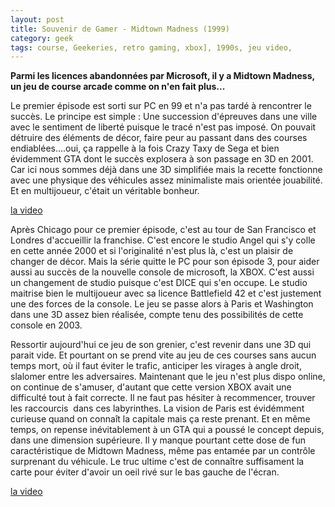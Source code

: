 ```yaml
---
layout: post
title: Souvenir de Gamer - Midtown Madness (1999)
category: geek
tags: course, Geekeries, retro gaming, xbox], 1990s, jeu video,
---
```

**Parmi les licences abandonnées par Microsoft, il y a Midtown Madness, un jeu de course arcade comme on n'en fait plus...**

Le premier épisode est sorti sur PC en 99 et n'a pas tardé à rencontrer le succès. Le principe est simple : Une succession d'épreuves dans une ville avec le sentiment de liberté puisque le tracé n'est pas imposé. On pouvait détruire des éléments de décor, faire peur au passant dans des courses endiablées....oui, ça rappelle à la fois Crazy Taxy de Sega et bien évidemment GTA dont le succès explosera à son passage en 3D en 2001. Car ici nous sommes déjà dans une 3D simplifiée mais la recette fonctionne avec une physique des véhicules assez minimaliste mais orientée jouabilité. Et en multijoueur, c'était un véritable bonheur.

[la video](https://www.youtube.com/watch?v=Fbj9rg62ep4)

Après Chicago pour ce premier épisode, c'est au tour de San Francisco et Londres d'accueillir la franchise. C'est encore le studio Angel qui s'y colle en cette année 2000 et si l'originalité n'est plus là, c'est un plaisir de changer de décor. Mais la série quitte le PC pour son épisode 3, pour aider aussi au succès de la nouvelle console de microsoft, la XBOX. C'est aussi un changement de studio puisque c'est DICE qui s'en occupe. Le studio maitrise bien le multijoueur avec sa licence Battlefield 42 et c'est justement une des forces de la console. Le jeu se passe alors à Paris et Washington dans une 3D assez bien réalisée, compte tenu des possibilités de cette console en 2003.

Ressortir aujourd'hui ce jeu de son grenier, c'est revenir dans une 3D qui parait vide. Et pourtant on se prend vite au jeu de ces courses sans aucun temps mort, où il faut éviter le trafic, anticiper les virages à angle droit, slalomer entre les adversaires. Maintenant que le jeu n'est plus dispo online, on continue de s'amuser, d'autant que cette version XBOX avait une difficulté tout à fait correcte. Il ne faut pas hésiter à recommencer, trouver les raccourcis  dans ces labyrinthes. La vision de Paris est évidémment curieuse quand on connaît la capitale mais ça reste prenant. Et en même temps, on repense inévitablement à un GTA qui a poussé le concept depuis, dans une dimension supérieure. Il y manque pourtant cette dose de fun caractéristique de Midtown Madness, même pas entamée par un contrôle surprenant du véhicule. Le truc ultime c'est de connaître suffisament la carte pour éviter d'avoir un oeil rivé sur le bas gauche de l'écran.

[la video](https://www.youtube.com/watch?v=Ne9xx0hwjUA)
